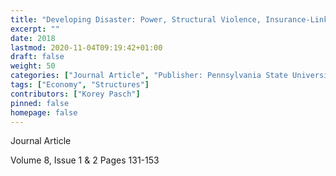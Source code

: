 ```yaml
---
title: "Developing Disaster: Power, Structural Violence, Insurance-Linked Securities, and the International Political Economy of the Disaster Politics Nexus."
excerpt: ""
date: 2018
lastmod: 2020-11-04T09:19:42+01:00
draft: false
weight: 50
categories: ["Journal Article", "Publisher: Pennsylvania State University Press", "Journal: Journal of Natural Resources"]
tags: ["Economy", "Structures"]
contributors: ["Korey Pasch"]
pinned: false
homepage: false
---
```


Journal Article

Volume 8, Issue 1 & 2 Pages 131-153